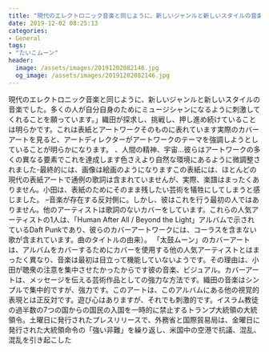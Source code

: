 ```yaml
---
title: "現代のエレクトロニック音楽と同じように、新しいジャンルと新しいスタイルの音楽でした。"
date: 2019-12-02 08:25:13
categories:
- General
tags:
- "たいこムーン"
header:
  image: /assets/images/20191202082146.jpg
  og_image: /assets/images/20191202082146.jpg
---
```


現代のエレクトロニック音楽と同じように、新しいジャンルと新しいスタイルの音楽でした。多くの人が自分自身のためにミュージシャンになるように刺激してくれることを願っています。」織田が探求し、挑戦し、押し進め続けていることは明らかです。これは表紙とアートワークそのものに表れています実際のカバーアートを見ると、アートディレクターがアートワークのテーマを強調しようとしていることが明らかになります。 、人間の精神、宇宙…彼らはアートワークの多くの異なる要素でこれを達成します色さえより自然な環境にあるように微調整されました-最終的には、画像は絵画のようになりますこの表紙には、ほとんどの現代の表紙アートで通例の歌詞は含まれていませんが、実際、楽譜はまったくありません。小田は、表紙のためにそのまま残したい芸術を犠牲にしてしまうと感じました。 –音楽が存在する反対側に。しかし、彼はこれを行う最初の人ではありません。他のアーティストは歌詞のないカバーをしています。これらの人気アーティストの1人は、「Human After All / Beyond the Light」アルバムで示されているDaft Punkであり、彼らのカバーアートワークには、コーラスを含まない歌が含まれています。曲のタイトルの由来）。 「太鼓ムーン」のカバーアートは、アルバムをカバーするためにカバーを使用する他の人気アーティストとはまったく異なり、音楽は最初は目立って機能していないようです。その理由は、小田が聴衆の注意を集中させたかったからです彼の音楽、ビジュアル。カバーアートは、メッセージを伝える芸術作品としての強力な方法です。織田の音楽はシンプルで集中的ですが、強力です。このアートは、このアルバムにある他の視覚的表現とは正反対です。遊び心はありますが、それでも刺激的です。イスラム教徒の過半数の7つの国からの国民の入国を一時的に禁止するトランプ大統領の大統領令。土曜日に発行されたプレスリリースで、外務省と国際貿易局は、金曜日に発行された大統領命令の「強い非難」を繰り返し、米国中の空港で抗議、混乱、混乱を引き起こした
